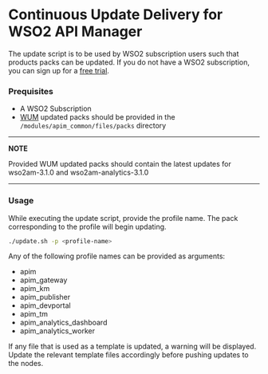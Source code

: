 # Continuous Update Delivery for WSO2 API Manager

The update script is to be used by WSO2 subscription users such that products packs can be updated. If you do not have a WSO2 subscription, you can sign up for a [free trial](https://wso2.com/subscription/free-trial).

### Prequisites
* A WSO2 Subscription
* [WUM](https://wso2.com/updates/wum) updated packs should be provided in the `/modules/apim_common/files/packs` directory

---
**NOTE**

Provided WUM updated packs should contain the latest updates for wso2am-3.1.0 and wso2am-analytics-3.1.0

---

### Usage
While executing the update script, provide the profile name. The pack corresponding to the profile will begin updating.
```bash
./update.sh -p <profile-name>
```
Any of the following profile names can be provided as arguments:
* apim
* apim_gateway
* apim_km
* apim_publisher
* apim_devportal
* apim_tm
* apim_analytics_dashboard
* apim_analytics_worker

If any file that is used as a template is updated, a warning will be displayed. Update the relevant template files accordingly before pushing updates to the nodes.
